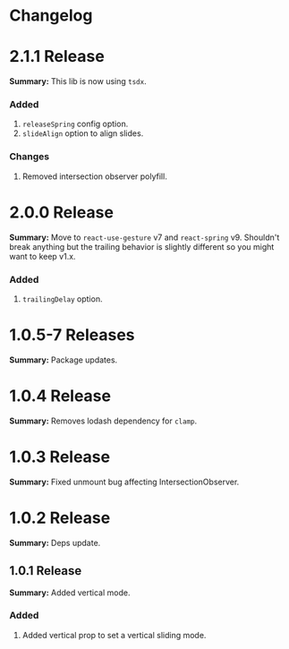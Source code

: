 # Changelog

# 2.1.1 Release

**Summary:** This lib is now using `tsdx`.

### Added

1. `releaseSpring` config option.
2. `slideAlign` option to align slides.

### Changes

1. Removed intersection observer polyfill.

# 2.0.0 Release

**Summary:** Move to `react-use-gesture` v7 and `react-spring` v9. Shouldn't break anything but the trailing behavior is slightly different so you might want to keep v1.x.

### Added

1. `trailingDelay` option.

# 1.0.5-7 Releases

**Summary:** Package updates.

# 1.0.4 Release

**Summary:** Removes lodash dependency for `clamp`.

# 1.0.3 Release

**Summary:** Fixed unmount bug affecting IntersectionObserver.

# 1.0.2 Release

**Summary:** Deps update.

## 1.0.1 Release

**Summary:** Added vertical mode.

### Added

1. Added vertical prop to set a vertical sliding mode.
